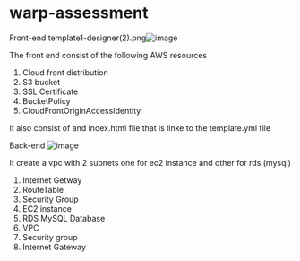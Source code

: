# warp-assessment
Front-end
template1-designer(2).png![image](https://user-images.githubusercontent.com/51120436/127410511-197cd156-3426-4d45-9c48-ee21ef229b66.png)


The front  end consist of  the following  AWS resources

1. Cloud front distribution 
2. S3 bucket
3. SSL Certificate
4. BucketPolicy
5. CloudFrontOriginAccessIdentity

It also consist of and index.html file that is linke to the template.yml file



Back-end 
![image](https://user-images.githubusercontent.com/51120436/127409974-a8c491df-5fd9-434a-b69b-00e580c35852.png)

It create a vpc with 2 subnets one for ec2 instance and other for rds (mysql)
1. Internet Getway
2. RouteTable
3. Security Group
4. EC2 instance
5. RDS MySQL Database
6. VPC 
7. Security group
8. Internet Gateway
